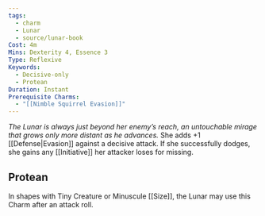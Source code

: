 ```yaml
---
tags:
  - charm
  - Lunar
  - source/lunar-book
Cost: 4m
Mins: Dexterity 4, Essence 3
Type: Reflexive
Keywords:
  - Decisive-only
  - Protean
Duration: Instant
Prerequisite Charms:
  - "[[Nimble Squirrel Evasion]]"
---
```

*The Lunar is always just beyond her enemy’s reach, an untouchable mirage that grows only more distant as he advances.*
She adds +1 [[Defense|Evasion]] against a decisive attack. If she successfully dodges, she gains any [[Initiative]] her attacker loses for missing. 
## Protean 

In shapes with Tiny Creature or Minuscule [[Size]], the Lunar may use this Charm after an attack roll.